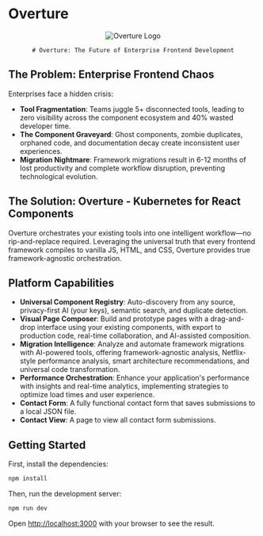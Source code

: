 # Overture

<center>

  ![Overture Logo](https://overture-demo.vercel.app/_next/image?url=%2Foverture_logo.png&w=384&q=75)
    
    # Overture: The Future of Enterprise Frontend Development
</center>

## The Problem: Enterprise Frontend Chaos

Enterprises face a hidden crisis:
- **Tool Fragmentation**: Teams juggle 5+ disconnected tools, leading to zero visibility across the component ecosystem and 40% wasted developer time.
- **The Component Graveyard**: Ghost components, zombie duplicates, orphaned code, and documentation decay create inconsistent user experiences.
- **Migration Nightmare**: Framework migrations result in 6-12 months of lost productivity and complete workflow disruption, preventing technological evolution.

## The Solution: Overture - Kubernetes for React Components

Overture orchestrates your existing tools into one intelligent workflow—no rip-and-replace required. Leveraging the universal truth that every frontend framework compiles to vanilla JS, HTML, and CSS, Overture provides true framework-agnostic orchestration.

## Platform Capabilities

- **Universal Component Registry**: Auto-discovery from any source, privacy-first AI (your keys), semantic search, and duplicate detection.
- **Visual Page Composer**: Build and prototype pages with a drag-and-drop interface using your existing components, with export to production code, real-time collaboration, and AI-assisted composition.
- **Migration Intelligence**: Analyze and automate framework migrations with AI-powered tools, offering framework-agnostic analysis, Netflix-style performance analysis, smart architecture recommendations, and universal code transformation.
- **Performance Orchestration**: Enhance your application's performance with insights and real-time analytics, implementing strategies to optimize load times and user experience.
- **Contact Form**: A fully functional contact form that saves submissions to a local JSON file.
- **Contact View**: A page to view all contact form submissions.

## Getting Started

First, install the dependencies:

```bash
npm install
```

Then, run the development server:

```bash
npm run dev
```

Open [http://localhost:3000](http://localhost:3000) with your browser to see the result.
